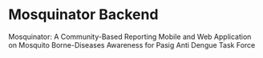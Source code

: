 # Mosquinator Backend
Mosquinator: A Community-Based Reporting Mobile and Web Application on Mosquito Borne-Diseases Awareness for Pasig Anti Dengue Task Force
